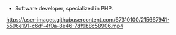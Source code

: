 - Software developer, specialized in PHP.

https://user-images.githubusercontent.com/67310100/215667941-5596e191-c6df-4f0a-8e46-7df9b8c58906.mp4





<!---
zsham/zsham is a ✨ special ✨ repository because its `README.md` (this file) appears on your GitHub profile.
You can click the Preview link to take a look at your changes.
--->
